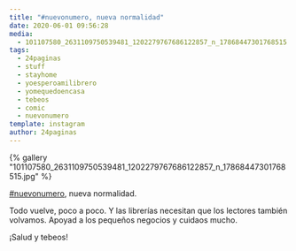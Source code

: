 ```yaml
---
title: "#nuevonumero, nueva normalidad"
date: 2020-06-01 09:56:28
media: 
  - 101107580_2631109750539481_1202279767686122857_n_17868447301768515.jpg
tags: 
  - 24paginas
  - stuff
  - stayhome
  - yoesperoamilibrero
  - yomequedoencasa
  - tebeos
  - comic
  - nuevonumero
template: instagram
author: 24paginas
---
```


{% gallery "101107580_2631109750539481_1202279767686122857_n_17868447301768515.jpg" %}

[#nuevonumero](/tags/nuevonumero), nueva normalidad.

Todo vuelve, poco a poco. Y las librerías necesitan que los lectores también volvamos. Apoyad a los pequeños negocios y cuidaos mucho.

¡Salud y tebeos!
